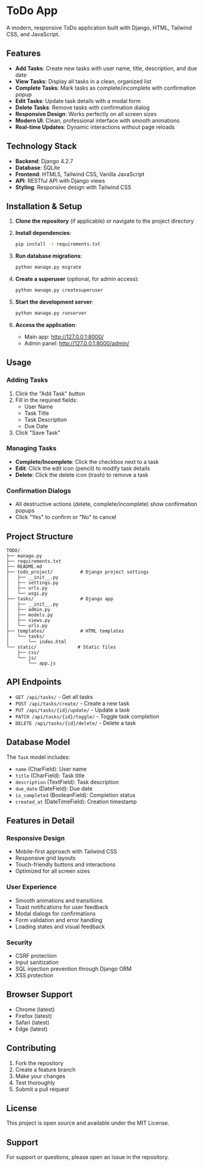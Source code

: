 # ToDo App

A modern, responsive ToDo application built with Django, HTML, Tailwind CSS, and JavaScript.

## Features

- **Add Tasks**: Create new tasks with user name, title, description, and due date
- **View Tasks**: Display all tasks in a clean, organized list
- **Complete Tasks**: Mark tasks as complete/incomplete with confirmation popup
- **Edit Tasks**: Update task details with a modal form
- **Delete Tasks**: Remove tasks with confirmation dialog
- **Responsive Design**: Works perfectly on all screen sizes
- **Modern UI**: Clean, professional interface with smooth animations
- **Real-time Updates**: Dynamic interactions without page reloads

## Technology Stack

- **Backend**: Django 4.2.7
- **Database**: SQLite
- **Frontend**: HTML5, Tailwind CSS, Vanilla JavaScript
- **API**: RESTful API with Django views
- **Styling**: Responsive design with Tailwind CSS

## Installation & Setup

1. **Clone the repository** (if applicable) or navigate to the project directory

2. **Install dependencies**:
   ```bash
   pip install -r requirements.txt
   ```

3. **Run database migrations**:
   ```bash
   python manage.py migrate
   ```

4. **Create a superuser** (optional, for admin access):
   ```bash
   python manage.py createsuperuser
   ```

5. **Start the development server**:
   ```bash
   python manage.py runserver
   ```

6. **Access the application**:
   - Main app: http://127.0.0.1:8000/
   - Admin panel: http://127.0.0.1:8000/admin/

## Usage

### Adding Tasks
1. Click the "Add Task" button
2. Fill in the required fields:
   - User Name
   - Task Title
   - Task Description
   - Due Date
3. Click "Save Task"

### Managing Tasks
- **Complete/Incomplete**: Click the checkbox next to a task
- **Edit**: Click the edit icon (pencil) to modify task details
- **Delete**: Click the delete icon (trash) to remove a task

### Confirmation Dialogs
- All destructive actions (delete, complete/incomplete) show confirmation popups
- Click "Yes" to confirm or "No" to cancel

## Project Structure

```
TODO/
├── manage.py
├── requirements.txt
├── README.md
├── todo_project/          # Django project settings
│   ├── __init__.py
│   ├── settings.py
│   ├── urls.py
│   └── wsgi.py
├── tasks/                 # Django app
│   ├── __init__.py
│   ├── admin.py
│   ├── models.py
│   ├── views.py
│   └── urls.py
├── templates/             # HTML templates
│   └── tasks/
│       └── index.html
└── static/               # Static files
    ├── css/
    └── js/
        └── app.js
```

## API Endpoints

- `GET /api/tasks/` - Get all tasks
- `POST /api/tasks/create/` - Create a new task
- `PUT /api/tasks/{id}/update/` - Update a task
- `PATCH /api/tasks/{id}/toggle/` - Toggle task completion
- `DELETE /api/tasks/{id}/delete/` - Delete a task

## Database Model

The `Task` model includes:
- `name` (CharField): User name
- `title` (CharField): Task title
- `description` (TextField): Task description
- `due_date` (DateField): Due date
- `is_completed` (BooleanField): Completion status
- `created_at` (DateTimeField): Creation timestamp

## Features in Detail

### Responsive Design
- Mobile-first approach with Tailwind CSS
- Responsive grid layouts
- Touch-friendly buttons and interactions
- Optimized for all screen sizes

### User Experience
- Smooth animations and transitions
- Toast notifications for user feedback
- Modal dialogs for confirmations
- Form validation and error handling
- Loading states and visual feedback

### Security
- CSRF protection
- Input sanitization
- SQL injection prevention through Django ORM
- XSS protection

## Browser Support

- Chrome (latest)
- Firefox (latest)
- Safari (latest)
- Edge (latest)

## Contributing

1. Fork the repository
2. Create a feature branch
3. Make your changes
4. Test thoroughly
5. Submit a pull request

## License

This project is open source and available under the MIT License.

## Support

For support or questions, please open an issue in the repository. 